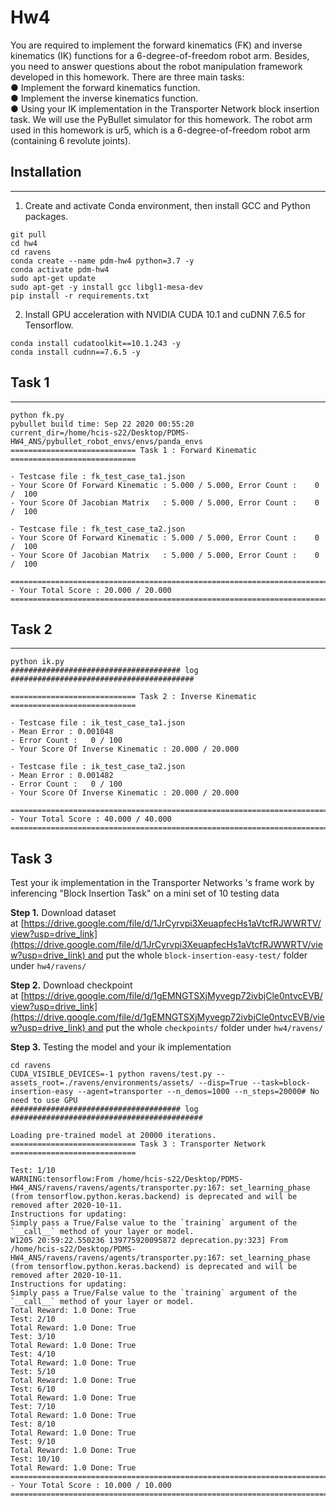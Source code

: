 # Hw4

You are required to implement the forward kinematics (FK) and inverse kinematics (IK) functions for a 6-degree-of-freedom robot arm. Besides, you need to answer questions about the robot manipulation framework developed in this homework.
There are three main tasks:  
● Implement the forward kinematics function.  
● Implement the inverse kinematics function.  
● Using your IK implementation in the Transporter Network block insertion  
task.
We will use the PyBullet simulator for this homework. The robot arm used in
this homework is ur5, which is a 6-degree-of-freedom robot arm (containing 6
revolute joints).

## Installation

---

1. Create and activate Conda environment, then install GCC and Python packages.

```
git pull
cd hw4
cd ravens
conda create --name pdm-hw4 python=3.7 -y
conda activate pdm-hw4
sudo apt-get update
sudo apt-get -y install gcc libgl1-mesa-dev
pip install -r requirements.txt
```

2. Install GPU acceleration with NVIDIA CUDA 10.1 and cuDNN 7.6.5 for Tensorflow.

```
conda install cudatoolkit==10.1.243 -y
conda install cudnn==7.6.5 -y
```

## **Task 1**

---

```
python fk.py
pybullet build time: Sep 22 2020 00:55:20
current_dir=/home/hcis-s22/Desktop/PDMS-HW4_ANS/pybullet_robot_envs/envs/panda_envs
============================ Task 1 : Forward Kinematic ============================

- Testcase file : fk_test_case_ta1.json
- Your Score Of Forward Kinematic : 5.000 / 5.000, Error Count :    0 /  100
- Your Score Of Jacobian Matrix   : 5.000 / 5.000, Error Count :    0 /  100

- Testcase file : fk_test_case_ta2.json
- Your Score Of Forward Kinematic : 5.000 / 5.000, Error Count :    0 /  100
- Your Score Of Jacobian Matrix   : 5.000 / 5.000, Error Count :    0 /  100

====================================================================================
- Your Total Score : 20.000 / 20.000
====================================================================================
```

## **Task 2**

---

```
python ik.py
###################################### log #########################################

============================ Task 2 : Inverse Kinematic ============================

- Testcase file : ik_test_case_ta1.json
- Mean Error : 0.001048
- Error Count :   0 / 100
- Your Score Of Inverse Kinematic : 20.000 / 20.000

- Testcase file : ik_test_case_ta2.json
- Mean Error : 0.001482
- Error Count :   0 / 100
- Your Score Of Inverse Kinematic : 20.000 / 20.000

====================================================================================
- Your Total Score : 40.000 / 40.000
====================================================================================
```

## **Task 3**

Test your ik implementation in the Transporter Networks 's frame work by inferencing "Block Insertion Task" on a mini set of 10 testing data

**Step 1.** Download dataset at [https://drive.google.com/file/d/1JrCyrvpi3XeuapfecHs1aVtcfRJWWRTV/view?usp=drive_link](https://drive.google.com/file/d/1JrCyrvpi3XeuapfecHs1aVtcfRJWWRTV/view?usp=drive_link) and put the whole `block-insertion-easy-test/` folder under `hw4/ravens/`

**Step 2.** Download checkpoint at [https://drive.google.com/file/d/1gEMNGTSXjMyvegp72ivbjCle0ntvcEVB/view?usp=drive_link](https://drive.google.com/file/d/1gEMNGTSXjMyvegp72ivbjCle0ntvcEVB/view?usp=drive_link) and put the whole `checkpoints/` folder under `hw4/ravens/`

**Step 3.** Testing the model and your ik implementation

```
cd ravens
CUDA_VISIBLE_DEVICES=-1 python ravens/test.py --assets_root=./ravens/environments/assets/ --disp=True --task=block-insertion-easy --agent=transporter --n_demos=1000 --n_steps=20000# No need to use GPU
###################################### log ###########################################

Loading pre-trained model at 20000 iterations.
============================ Task 3 : Transporter Network ============================

Test: 1/10
WARNING:tensorflow:From /home/hcis-s22/Desktop/PDMS-HW4_ANS/ravens/ravens/agents/transporter.py:167: set_learning_phase (from tensorflow.python.keras.backend) is deprecated and will be removed after 2020-10-11.
Instructions for updating:
Simply pass a True/False value to the `training` argument of the `__call__` method of your layer or model.
W1205 20:59:22.550236 139775920095872 deprecation.py:323] From /home/hcis-s22/Desktop/PDMS-HW4_ANS/ravens/ravens/agents/transporter.py:167: set_learning_phase (from tensorflow.python.keras.backend) is deprecated and will be removed after 2020-10-11.
Instructions for updating:
Simply pass a True/False value to the `training` argument of the `__call__` method of your layer or model.
Total Reward: 1.0 Done: True
Test: 2/10
Total Reward: 1.0 Done: True
Test: 3/10
Total Reward: 1.0 Done: True
Test: 4/10
Total Reward: 1.0 Done: True
Test: 5/10
Total Reward: 1.0 Done: True
Test: 6/10
Total Reward: 1.0 Done: True
Test: 7/10
Total Reward: 1.0 Done: True
Test: 8/10
Total Reward: 1.0 Done: True
Test: 9/10
Total Reward: 1.0 Done: True
Test: 10/10
Total Reward: 1.0 Done: True
====================================================================================
- Your Total Score : 10.000 / 10.000
====================================================================================
```
